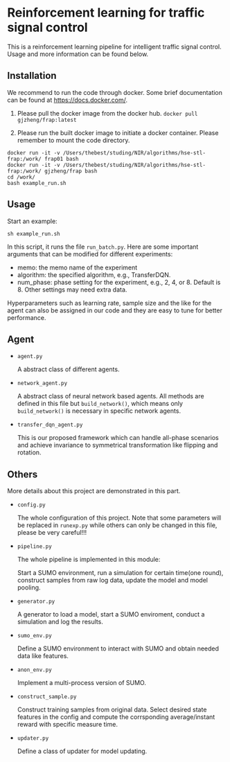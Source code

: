# Reinforcement learning for traffic signal control

This is a reinforcement learning pipeline for intelligent traffic signal control. Usage and more information can be found below.

## Installation

We recommend to run the code through docker. Some brief documentation can be found at https://docs.docker.com/.

1. Please pull the docker image from the docker hub.
   ``docker pull gjzheng/frap:latest``

2. Please run the built docker image to initiate a docker container. Please remember to mount the code directory.

```
docker run -it -v /Users/thebest/studing/NIR/algorithms/hse-stl-frap:/work/ frap01 bash
docker run -it -v /Users/thebest/studing/NIR/algorithms/hse-stl-frap:/work/ gjzheng/frap bash
cd /work/
bash example_run.sh
```

## Usage

Start an example:

``sh example_run.sh``

In this script, it runs the file ``run_batch.py``. Here are some important arguments that can be modified for different experiments:

* memo: the memo name of the experiment
* algorithm: the specified algorithm, e.g., TransferDQN.
* num_phase: phase setting for the experiment, e.g., 2, 4, or 8. Default is 8. Other settings may need extra data.

Hyperparameters such as learning rate, sample size and the like for the agent can also be assigned in our code and they are easy to tune for better performance.

## Agent

* ``agent.py``

  A abstract class of different agents.

* ``network_agent.py``

  A abstract class of neural network based agents.  All methods are defined in this file but ``build_network()``, which means only ``build_network()`` is necessary in specific network agents.

* ``transfer_dqn_agent.py``

  This is our proposed framework which can handle all-phase scenarios and achieve invariance to symmetrical transformation like flipping and rotation.

## Others

More details about this project are demonstrated in this part.

* ``config.py``

  The whole configuration of this project. Note that some parameters will be replaced in ``runexp.py`` while others can only be changed in this file, please be very careful!!!

* ``pipeline.py``

  The whole pipeline is implemented in this module:

  Start a SUMO environment, run a simulation for certain time(one round), construct samples from raw log data, update the model and model pooling.

* ``generator.py``

  A generator to load a model, start a SUMO enviroment, conduct a simulation and log the results.

* ``sumo_env.py``

  Define a SUMO environment to interact with SUMO and obtain needed data like features.

* ``anon_env.py``

  Implement a multi-process version of SUMO.

* ``construct_sample.py``

  Construct training samples from original data. Select desired state features in the config and compute the corrsponding average/instant reward with specific measure time.

* ``updater.py``

  Define a class of updater for model updating.
